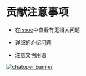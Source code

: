 # 贡献注意事项

- 在[Issue](https://github.com/chatopera/cskefu/issues)中查看有无相关问题

- 详细的介绍问题

- 注意文明用语

[![chatoper banner][co-banner-image]][co-url]

[co-banner-image]: https://user-images.githubusercontent.com/3538629/42383104-da925942-8168-11e8-8195-868d5fcec170.png
[co-url]: https://www.chatopera.com
